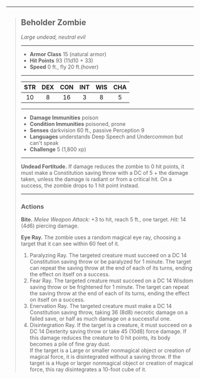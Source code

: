 ***
> ## Beholder Zombie
> *Large undead, neutral evil*
> 
> ***
> 
> - **Armor Class** 15 (natural armor)
> - **Hit Points** 93 (11d10 + 33)
> - **Speed** 0 ft., fly 20 ft.(hover)
> 
> ***
> 
> |STR|DEX|CON|INT|WIS|CHA|
> |:---:|:---:|:---:|:---:|:---:|:---:|
> |10|8|16|3|8|5|
> 
> ***
> 
> - **Damage Immunities** poison
> - **Condition Immunities** poisoned, prone
> - **Senses** darkvision 60 ft., passive Perception 9
> - **Languages** understands Deep Speech and Undercommon but can't speak
> - **Challenge** 5 (1,800 xp)
> 
> ***
> 
> **Undead Fortitude.** If damage reduces the zombie to 0 hit points, it must make a Constitution saving throw with a DC of 5 + the damage taken, unless the damage is radiant or from a critical hit. On a success, the zombie drops to 1 hit point instead.
> 
> ***
> 
> ### Actions
> **Bite.** *Melee Weapon Attack:* +3 to hit, reach 5 ft., one target. *Hit:* 14 (4d6) piercing damage.
> 
> **Eye Ray.** The zombie uses a random magical eye ray, choosing a target that it can see within 60 feet of it.  
> 1. Paralyzing Ray. The targeted creature must succeed on a DC 14 Constitution saving throw or be paralyzed for 1 minute. The target can repeat the saving throw at the end of each of its turns, ending the effect on itself on a success.  
> 2. Fear Ray. The targeted creature must succeed on a DC 14 Wisdom saving throw or be frightened for 1 minute. The target can repeat the saving throw at the end of each of its turns, ending the effect on itself on a success.  
> 3. Enervation Ray. The targeted creature must make a DC 14 Constitution saving throw, taking 36 (8d8) necrotic damage on a failed save, or half as much damage on a successful one.  
> 4. Disintegration Ray. If the target is a creature, it must succeed on a DC 14 Dexterity saving throw or take 45 (10d8) force damage. If this damage reduces the creature to 0 hit points, its body becomes a pile of fine gray dust.  
> If the target is a Large or smaller nonmagical object or creation of magical force, it is disintegrated without a saving throw. If the target is a Huge or larger nonmagical object or creation of magical force, this ray disintegrates a 10-foot cube of it.